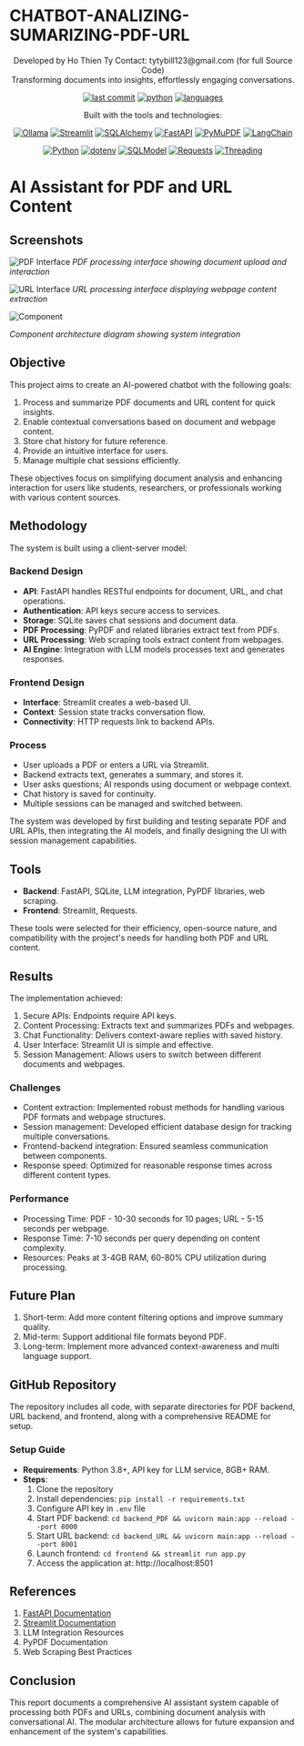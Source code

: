 # CHATBOT-ANALIZING-SUMARIZING-PDF-URL

<div align="center">
Developed by Ho Thien Ty  
Contact: tytybill123@gmail.com (for full Source Code)
</div>

<div align="center">Transforming documents into insights, effortlessly engaging conversations.</div>

<div align="center">
  
[![last commit](https://img.shields.io/badge/last%20commit-last%20tuesday-blue)](https://github.com/yourusername/Chatbot-Analizing-Sumarizing-PDF-URL)
[![python](https://img.shields.io/badge/python-100.0%25-blue)](https://github.com/yourusername/Chatbot-Analizing-Sumarizing-PDF-URL)
[![languages](https://img.shields.io/badge/languages-1-blue)](https://github.com/yourusername/Chatbot-Analizing-Sumarizing-PDF-URL)

</div>

<div align="center">Built with the tools and technologies:</div>

<div align="center">
  
<!-- These technologies are confirmed to be used in the codebase -->
[![Ollama](https://img.shields.io/badge/Ollama-gray?style=for-the-badge&logo=ollama)](https://ollama.ai/)
[![Streamlit](https://img.shields.io/badge/Streamlit-FF4B4B?style=for-the-badge&logo=streamlit&logoColor=white)](https://streamlit.io/)
[![SQLAlchemy](https://img.shields.io/badge/SQLAlchemy-D71F00?style=for-the-badge)](https://www.sqlalchemy.org/)
[![FastAPI](https://img.shields.io/badge/FastAPI-009688?style=for-the-badge&logo=fastapi&logoColor=white)](https://fastapi.tiangolo.com/)
[![PyMuPDF](https://img.shields.io/badge/PyMuPDF-4285F4?style=for-the-badge)](https://pymupdf.readthedocs.io/)
[![LangChain](https://img.shields.io/badge/LangChain-2C7A7B?style=for-the-badge)](https://langchain.readthedocs.io/)

</div>

<div align="center">
  
[![Python](https://img.shields.io/badge/Python-3776AB?style=for-the-badge&logo=python&logoColor=white)](https://www.python.org/)
[![dotenv](https://img.shields.io/badge/dotenv-ECD53F?style=for-the-badge)](https://pypi.org/project/python-dotenv/)
[![SQLModel](https://img.shields.io/badge/SQLModel-D71F00?style=for-the-badge)](https://sqlmodel.tiangolo.com/)
[![Requests](https://img.shields.io/badge/Requests-2596be?style=for-the-badge)](https://requests.readthedocs.io/)
[![Threading](https://img.shields.io/badge/Threading-3776AB?style=for-the-badge)](https://docs.python.org/3/library/threading.html)

</div>

# AI Assistant for PDF and URL Content


## Screenshots
![PDF Interface](image/pdfprocess.png)
*PDF processing interface showing document upload and interaction*

![URL Interface](image/urlprocess.png)
*URL processing interface displaying webpage content extraction*

![Component](image/component.png)

*Component architecture diagram showing system integration*

## Objective
This project aims to create an AI-powered chatbot with the following goals:
1. Process and summarize PDF documents and URL content for quick insights.
2. Enable contextual conversations based on document and webpage content.
3. Store chat history for future reference.
4. Provide an intuitive interface for users.
5. Manage multiple chat sessions efficiently.

These objectives focus on simplifying document analysis and enhancing interaction for users like students, researchers, or professionals working with various content sources.

## Methodology
The system is built using a client-server model:

### Backend Design
- **API**: FastAPI handles RESTful endpoints for document, URL, and chat operations.
- **Authentication**: API keys secure access to services.
- **Storage**: SQLite saves chat sessions and document data.
- **PDF Processing**: PyPDF and related libraries extract text from PDFs.
- **URL Processing**: Web scraping tools extract content from webpages.
- **AI Engine**: Integration with LLM models processes text and generates responses.

### Frontend Design
- **Interface**: Streamlit creates a web-based UI.
- **Context**: Session state tracks conversation flow.
- **Connectivity**: HTTP requests link to backend APIs.

### Process
- User uploads a PDF or enters a URL via Streamlit.
- Backend extracts text, generates a summary, and stores it.
- User asks questions; AI responds using document or webpage context.
- Chat history is saved for continuity.
- Multiple sessions can be managed and switched between.

The system was developed by first building and testing separate PDF and URL APIs, then integrating the AI models, and finally designing the UI with session management capabilities.

## Tools
- **Backend**: FastAPI, SQLite, LLM integration, PyPDF libraries, web scraping.
- **Frontend**: Streamlit, Requests.

These tools were selected for their efficiency, open-source nature, and compatibility with the project's needs for handling both PDF and URL content.

## Results
The implementation achieved:
1. Secure APIs: Endpoints require API keys.
2. Content Processing: Extracts text and summarizes PDFs and webpages.
3. Chat Functionality: Delivers context-aware replies with saved history.
4. User Interface: Streamlit UI is simple and effective.
5. Session Management: Allows users to switch between different documents and webpages.

### Challenges
- Content extraction: Implemented robust methods for handling various PDF formats and webpage structures.
- Session management: Developed efficient database design for tracking multiple conversations.
- Frontend-backend integration: Ensured seamless communication between components.
- Response speed: Optimized for reasonable response times across different content types.

### Performance
- Processing Time: PDF - 10-30 seconds for 10 pages; URL - 5-15 seconds per webpage.
- Response Time: 7-10 seconds per query depending on content complexity.
- Resources: Peaks at 3-4GB RAM, 60-80% CPU utilization during processing.

## Future Plan
1. Short-term: Add more content filtering options and improve summary quality.
2. Mid-term: Support additional file formats beyond PDF.
3. Long-term: Implement more advanced context-awareness and multi language support.

## GitHub Repository
The repository includes all code, with separate directories for PDF backend, URL backend, and frontend, along with a comprehensive README for setup.

### Setup Guide
- **Requirements**: Python 3.8+, API key for LLM service, 8GB+ RAM.
- **Steps**:
  1. Clone the repository
  2. Install dependencies: `pip install -r requirements.txt`
  3. Configure API key in `.env` file
  4. Start PDF backend: `cd backend_PDF && uvicorn main:app --reload --port 8000`
  5. Start URL backend: `cd backend_URL && uvicorn main:app --reload --port 8001`
  6. Launch frontend: `cd frontend && streamlit run app.py`
  7. Access the application at: http://localhost:8501

## References
1. [FastAPI Documentation](https://fastapi.tiangolo.com/)
2. [Streamlit Documentation](https://docs.streamlit.io/)
3. LLM Integration Resources
4. PyPDF Documentation
5. Web Scraping Best Practices

## Conclusion
This report documents a comprehensive AI assistant system capable of processing both PDFs and URLs, combining document analysis with conversational AI. The modular architecture allows for future expansion and enhancement of the system's capabilities.


